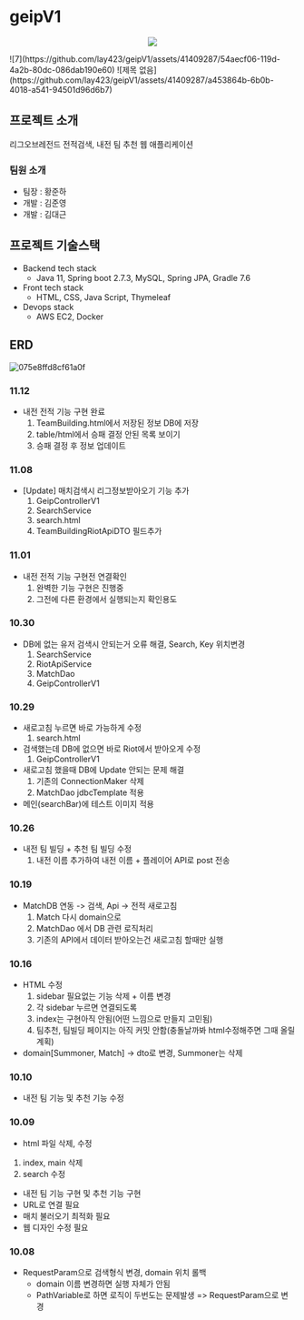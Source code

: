# geipV1
<p align="center"><img src="https://github.com/lay423/geipV1/assets/41409287/eef3a1fd-2639-4ca1-b8b8-c98c417407da"></p>
![7](https://github.com/lay423/geipV1/assets/41409287/54aecf06-119d-4a2b-80dc-086dab190e60)
![제목 없음](https://github.com/lay423/geipV1/assets/41409287/a453864b-6b0b-4018-a541-94501d96d6b7)

## 프로젝트 소개
리그오브레전드 전적검색, 내전 팀 추천 웹 애플리케이션

### 팀원 소개
- 팀장 : 황준하
- 개발 : 김준영
- 개발 : 김대근

## 프로젝트 기술스택
- Backend tech stack
    - Java 11, Spring boot 2.7.3, MySQL, Spring JPA, Gradle 7.6
- Front tech stack
    - HTML, CSS, Java Script, Thymeleaf
- Devops stack
    - AWS EC2, Docker

## ERD
![075e8ffd8cf61a0f](https://github.com/lay423/geipV1/assets/41409287/a7a1d188-9433-4f04-a990-53d299968f81)



### 11.12
- 내전 전적 기능 구현 완료
  1. TeamBuilding.html에서 저장된 정보 DB에 저장
  2. table/html에서 승패 결정 안된 목록 보이기
  3. 승패 결정 후 정보 업데이트

### 11.08
- [Update] 매치검색시 리그정보받아오기 기능 추가
  1. GeipControllerV1
  2. SearchService
  3. search.html
  4. TeamBuildingRiotApiDTO 필드추가

### 11.01
- 내전 전적 기능 구현전 연결확인
  1. 완벽한 기능 구현은 진행중
  2. 그전에 다른 환경에서 실행되는지 확인용도

### 10.30
- DB에 없는 유저 검색시 안되는거 오류 해결, Search, Key 위치변경
  1. SearchService
  2. RiotApiService
  3. MatchDao
  4. GeipControllerV1


### 10.29
- 새로고침 누르면 바로 가능하게 수정
  1. search.html
- 검색했는데 DB에 없으면 바로 Riot에서 받아오게 수정
  1. GeipControllerV1
- 새로고침 했을때 DB에 Update 안되는 문제 해결 
  1. 기존의 ConnectionMaker 삭제
  2. MatchDao jdbcTemplate 적용
- 메인(searchBar)에 테스트 이미지 적용

### 10.26
- 내전 팀 빌딩 + 추천 팀 빌딩 수정
  1. 내전 이름 추가하여 내전 이름 + 플레이어 API로 post 전송

### 10.19
- MatchDB 연동 -> 검색, Api -> 전적 새로고침
  1. Match 다시 domain으로
  2. MatchDao 에서 DB 관련 로직처리
  3. 기존의 API에서 데이터 받아오는건 새로고침 할때만 실행

### 10.16
- HTML 수정
  1. sidebar 필요없는 기능 삭제 + 이름 변경
  2. 각 sidebar 누르면 연결되도록
  3. index는 구현아직 안됨(어떤 느낌으로 만들지 고민됨)
  4. 팀추천, 팀빌딩 페이지는 아직 커밋 안함(충돌날까봐 html수정해주면 그때 올릴계획)
- domain[Summoner, Match] -> dto로 변경, Summoner는 삭제

### 10.10
- 내전 팀 기능 및 추천 기능 수정

### 10.09
- html 파일 삭제, 수정
1. index, main 삭제
2. search 수정


- 내전 팀 기능 구현 및 추천 기능 구현
- URL로 연결 필요
- 매치 불러오기 최적화 필요
- 웹 디자인 수정 필요

### 10.08
- RequestParam으로 검색형식 변경, domain 위치 롤백
  - domain 이름 변경하면 실행 자체가 안됨
  - PathVariable로 하면 로직이 두번도는 문제발생 => RequestParam으로 변경
